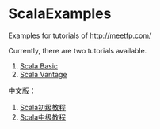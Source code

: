 ScalaExamples
=============

Examples for tutorials of http://meetfp.com/

Currently, there are two tutorials available. 
1. [Scala Basic](http://meetfp.com/en/scala-basic) 
2. [Scala Vantage](http://meetfp.com/en/scala-vantage) 

中文版：
1. [Scala初级教程](http://meetfp.com/zh/scala-basic) 
2. [Scala中级教程](http://meetfp.com/zh/scala-vantage) 
